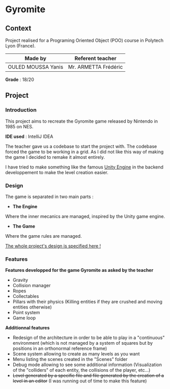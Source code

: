 # Gyromite
## Context
Project realised for a Programing Oriented Object (POO) course in Polytech Lyon (France).

|**Made by**|**Referent teacher**|
|:-:|:-:|
|OULED MOUSSA Yanis|Mr. ARMETTA Frédéric|

**Grade** : 18/20

## Project
### Introduction
This project aims to recreate the Gyromite game released by Nintendo in 1985 on NES.

**IDE used** : IntelliJ IDEA

The teacher gave us a codebase to start the project with. The codebase forced the game to be working in a grid. As I did not like this way of making the game I decided to remake it almost entirely.

I have tried to make something like the famous [Unity Engine](https://www.unity.com) in the backend developpement to make the level creation easier.

### Design
The game is separated in two main parts :
- **The Engine**

Where the inner mecanics are managed, inspired by the Unity game engine.

- **The Game**

Where the game rules are managed.

[The whole project's design is specified here !](https://app.diagrams.net/#HYaimuu%2FGyromite%2Fmain%2FConception%2FGyromite%20Class%20Diagram.drawio, "Project's UML")

### Features
**Features developped for the game Gyromite as asked by the teacher**
- Gravity
- Collision manager
- Ropes
- Collectables
- Pillars with their physics (Killing entities if they are crushed and moving entities otherwise)
- Point system
- Game loop

**Additionnal features**

- Redesign of the architecture in order to be able to play in a "continuous" environment (which is not managed by a system of squares but by positions in an orthonormal reference frame)
- Scene system allowing to create as many levels as you want
- Menu listing the scenes created in the "Scenes" folder 
- Debug mode allowing to see some additional information (Visualization of the "colliders" of each entity, the collisions of the player, etc...)
- ~~Level generated by a specific file and file generated by the creation of a level in an editor~~ (I was running out of time to make this feature)


